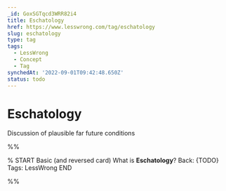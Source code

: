 ```yaml
---
_id: GoxSGTqcd3WRR82i4
title: Eschatology
href: https://www.lesswrong.com/tag/eschatology
slug: eschatology
type: tag
tags:
  - LessWrong
  - Concept
  - Tag
synchedAt: '2022-09-01T09:42:48.650Z'
status: todo
---
```


# Eschatology

Discussion of plausible far future conditions


%%

% START
Basic (and reversed card)
What is **Eschatology**?
Back: {TODO}
Tags: LessWrong
END

%%
	
